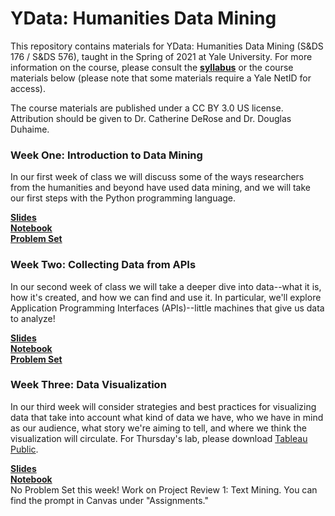 # YData: Humanities Data Mining

This repository contains materials for YData: Humanities Data Mining (S&DS 176 / S&DS 576), taught in the Spring of 2021 at Yale University. For more information on the course, please consult the [**syllabus**](https://github.com/YaleDHLab/humanities-data-mining/blob/master/ydata-syllabus-2021.pdf) or the course materials below (please note that some materials require a Yale NetID for access).

The course materials are published under a CC BY 3.0 US license. Attribution should be given to Dr. Catherine DeRose and Dr. Douglas Duhaime.

### Week One: Introduction to Data Mining

In our first week of class we will discuss some of the ways researchers from the humanities and beyond have used data mining, and we will take our first steps with the Python programming language.

[**Slides**](https://docs.google.com/presentation/d/1W9NwnJdt28Q3iIa5D6CH5DEPj6Ct2zUoJyO345ivC_g/edit?usp=sharing)<br/>
[**Notebook**](https://colab.research.google.com/drive/13s60tjYC5b6BvBcoRnzk6RZJoTtHvLE1?usp=sharing)<br/>
[**Problem Set**](https://colab.research.google.com/drive/1igGn4rqrweJvvZ19CicnuLzj6Uz_XMzi?usp=sharing)<br/>

### Week Two: Collecting Data from APIs

In our second week of class we will take a deeper dive into data--what it is, how it's created, and how we can find and use it. In particular, we'll explore Application Programming Interfaces (APIs)--little machines that give us data to analyze!

[**Slides**](https://docs.google.com/presentation/d/1Dl3BH10sis2ySWeNeX8f1j9AWhIqUilcKlU6Oqeo4kw/edit?usp=sharing)<br/>
[**Notebook**](https://colab.research.google.com/drive/1TjJhjw1BhhYN6EfAL8c8TZ4-VrHoKfvJ?usp=sharing)<br/>
[**Problem Set**](https://colab.research.google.com/drive/1PYYXuSlhJJhA4W55g2OW_9wftf-Ov2j9?usp=sharing)<br/>

### Week Three: Data Visualization

In our third week will consider strategies and best practices for visualizing data that take into account what kind of data we have, who we have in mind as our audience, what story we're aiming to tell, and where we think the visualization will circulate. For Thursday's lab, please download [Tableau Public](https://public.tableau.com/en-us/s/).   

[**Slides**](https://docs.google.com/presentation/d/10hK_tJwJ_3YFe3cvkC2ma-AUeMVdyI0sihODv47Gb0M/edit?usp=sharing)<br/>
[**Notebook**](https://github.com/YaleDHLab/humanities-data-mining/blob/master/workshop-materials/tableau-workshop/README.md)<br/>
No Problem Set this week! Work on Project Review 1: Text Mining. You can find the prompt in Canvas under "Assignments."  
